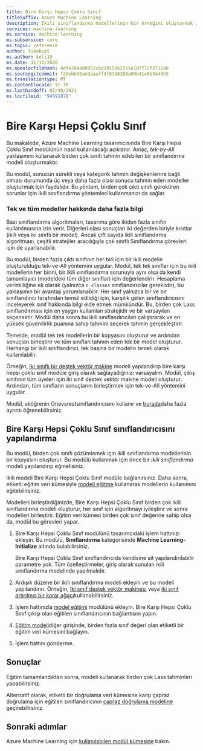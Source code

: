 ```yaml
---
title: Bire Karşı Hepsi Çoklu Sınıf
titleSuffix: Azure Machine Learning
description: İkili sınıflandırma modellerinin bir örneğini oluşturmak için Azure Machine Learning tasarımcısında Bire Karşı Hepsi Çoklu Sınıf modülünü nasıl kullanacağınızı öğrenin.
services: machine-learning
ms.service: machine-learning
ms.subservice: core
ms.topic: reference
author: likebupt
ms.author: keli19
ms.date: 11/13/2020
ms.openlocfilehash: 4dfe284a00052cbd1915d62355e1d7772f3712ab
ms.sourcegitcommit: f28ebb95ae9aaaff3f87d8388a09b41e0b3445b5
ms.translationtype: MT
ms.contentlocale: tr-TR
ms.lasthandoff: 03/30/2021
ms.locfileid: "94591878"
---
```

# <a name="one-vs-all-multiclass"></a>Bire Karşı Hepsi Çoklu Sınıf

Bu makalede, Azure Machine Learning tasarımcısında Bire Karşı Hepsi Çoklu Sınıf modülünün nasıl kullanılacağı açıklanır. Amaç, *tek-by-All* yaklaşımını kullanarak birden çok sınıfı tahmin edebilen bir sınıflandırma modeli oluşturmaktır.

Bu modül, sonucun sürekli veya kategorik tahmin değişkenlerine bağlı olması durumunda üç veya daha fazla olası sonucu tahmin eden modeller oluşturmak için faydalıdır. Bu yöntem, birden çok çıktı sınıfı gerektiren sorunlar için ikili sınıflandırma yöntemleri kullanmanızı da sağlar.

### <a name="more-about-one-versus-all-models"></a>Tek ve tüm modeller hakkında daha fazla bilgi

Bazı sınıflandırma algoritmaları, tasarıma göre ikiden fazla sınıfın kullanılmasına izin verir. Diğerleri olası sonuçları iki değerden biriyle kısıtlar (ikili veya iki sınıflı bir model). Ancak çift sayıda ikili sınıflandırma algoritması, çeşitli stratejiler aracılığıyla çok sınıflı Sınıflandırma görevleri için de uyarlanabilir. 

Bu modül, birden fazla çıktı sınıfının her biri için bir ikili modelin oluşturulduğu tek-ve-All yöntemini uygular. Modül, tek tek sınıflar için bu ikili modellerin her birini, bir ikili sınıflandırma sorunuyla aynı olsa da kendi tamamlayıcı (modeldeki tüm diğer sınıflar) için değerlendirir. Hesaplama verimliliğine ek olarak (yalnızca `n_classes` sınıflandırıcılar gereklidir), bu yaklaşımın bir avantajı yorumlanabilir. Her sınıf yalnızca bir ve bir sınıflandırıcı tarafından temsil edildiği için, karşılık gelen sınıflandırıcısını inceleyerek sınıf hakkında bilgi elde etmek mümkündür. Bu, birden çok Lass sınıflandırması için en yaygın kullanılan stratejidir ve bir varsayılan seçenektir. Modül daha sonra bu ikili sınıflandırıcıları çalıştırarak ve en yüksek güvenilirlik puanına sahip tahmini seçerek tahmin gerçekleştirir. 

Temelde, modül tek tek modellerin bir kopyasını oluşturur ve ardından sonuçları birleştirir ve tüm sınıfları tahmin eden tek bir model oluşturur. Herhangi bir ikili sınıflandırıcı, tek başına bir modelin temeli olarak kullanılabilir.  

Örneğin, [Iki sınıflı bir destek vektör makine](two-class-support-vector-machine.md) modeli yapılandırıp bire karşı hepsi çoklu sınıf modüle giriş olarak sağlayadığınızı varsayalım. Modül, çıkış sınıfının tüm üyeleri için iki sınıf destek vektör makine modeli oluşturur. Ardından, tüm sınıfların sonuçlarını birleştirmek için tek-ve-All yöntemini uygular.  

Modül, sköğrenin Onevsrestsınıflandırıcısını kullanır ve [burada](https://scikit-learn.org/stable/modules/generated/sklearn.multiclass.OneVsRestClassifier.html)daha fazla ayrıntı öğrenebilirsiniz.

## <a name="how-to-configure-the-one-vs-all-multiclass-classifier"></a>Bire Karşı Hepsi Çoklu Sınıf sınıflandırıcısını yapılandırma  

Bu modül, birden çok sınıfı çözümlemek için ikili sınıflandırma modellerinin bir kopyasını oluşturur. Bu modülü kullanmak için önce bir *ikili sınıflandırma* modeli yapılandırıp eğmelisiniz. 

İkili modeli Bire Karşı Hepsi Çoklu Sınıf modüle bağlanırsınız. Daha sonra, etiketli eğitim veri kümesiyle [modeli eğitme](train-model.md) kullanarak modellerin kullanımını eğitebilirsiniz.

Modelleri birleştirdiğinizde, Bire Karşı Hepsi Çoklu Sınıf birden çok ikili sınıflandırma modeli oluşturur, her sınıf için algoritmayı iyileştirir ve sonra modelleri birleştirir. Eğitim veri kümesi birden çok sınıf değerine sahip olsa da, modül bu görevleri yapar.

1. Bire Karşı Hepsi Çoklu Sınıf modülünü tasarımcıdaki işlem hattınızı ekleyin. Bu modülü, **Sınıflandırma** kategorisinde **Machine Learning-Initialize** altında bulabilirsiniz.

   Bire Karşı Hepsi Çoklu Sınıf sınıflandırıcıda kendisine ait yapılandırılabilir parametre yok. Tüm özelleştirmeler, giriş olarak sunulan ikili sınıflandırma modelinde yapılmalıdır.

2. Ardışık düzene bir ikili sınıflandırma modeli ekleyin ve bu modeli yapılandırın. Örneğin, [Iki sınıf destek vektör makinesi](two-class-support-vector-machine.md) veya [iki sınıf artırılmış bir karar ağacı](two-class-boosted-decision-tree.md)kullanabilirsiniz.

3. İşlem hattınızla [model eğitimi](train-model.md) modülünü ekleyin. Bire Karşı Hepsi Çoklu Sınıf çıkışı olan eğitilen sınıflandırıcının bağlantısını yapın.

4. [Eğitim modeli](train-model.md)diğer girişinde, birden fazla sınıf değeri olan etiketli bir eğitim veri kümesini bağlayın.

5. İşlem hattını gönderme.

## <a name="results"></a>Sonuçlar

Eğitim tamamlandıktan sonra, modeli kullanarak birden çok Lass tahminleri yapabilirsiniz.

Alternatif olarak, etiketli bir doğrulama veri kümesine karşı çapraz doğrulama için eğitilen sınıflandırıcının [çapraz doğrulama modeline](cross-validate-model.md) geçirebilirsiniz.


## <a name="next-steps"></a>Sonraki adımlar

Azure Machine Learning için [kullanılabilen modül kümesine](module-reference.md) bakın. 
